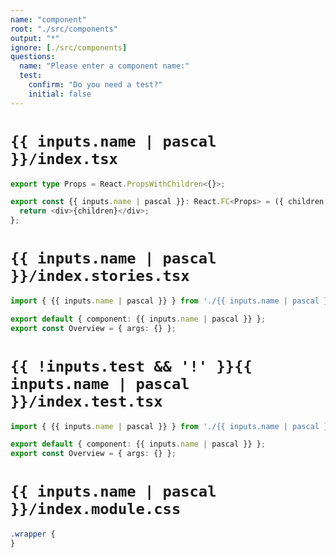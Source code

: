 ```yaml
---
name: "component"
root: "./src/components"
output: "*"
ignore: [./src/components]
questions:
  name: "Please enter a component name:"
  test:
    confirm: "Do you need a test?"
    initial: false
---
```


# `{{ inputs.name | pascal }}/index.tsx`

```typescript
export type Props = React.PropsWithChildren<{}>;

export const {{ inputs.name | pascal }}: React.FC<Props> = ({ children }) => {
  return <div>{children}</div>;
};
```

# `{{ inputs.name | pascal }}/index.stories.tsx`

```typescript
import { {{ inputs.name | pascal }} } from './{{ inputs.name | pascal }}';

export default { component: {{ inputs.name | pascal }} };
export const Overview = { args: {} };
```

# `{{ !inputs.test && '!' }}{{ inputs.name | pascal }}/index.test.tsx`

```typescript
import { {{ inputs.name | pascal }} } from './{{ inputs.name | pascal }}';

export default { component: {{ inputs.name | pascal }} };
export const Overview = { args: {} };
```

# `{{ inputs.name | pascal }}/index.module.css`

```css
.wrapper {
}
```
